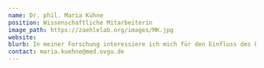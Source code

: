 ```yaml
---
name: Dr. phil. Maria Kühne
position: Wissenschaftliche Mitarbeiterin
image_path: https://zaehlelab.org/images/MK.jpg
website:
blurb: In meiner Forschung interessiere ich mich für den Einfluss des Facial Feedbacks auf die Verarbeitung von emotionalen Gesichtern. Dabei untersuche ich die Auswirkungen einer Facial Feedback Manipulation sowohl bei gesunden Probanden, als auch bei Parkinson Patienten.
contact: maria.kuehne@med.ovgu.de
---
```

